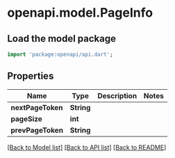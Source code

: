 # openapi.model.PageInfo

## Load the model package
```dart
import 'package:openapi/api.dart';
```

## Properties
Name | Type | Description | Notes
------------ | ------------- | ------------- | -------------
**nextPageToken** | **String** |  | 
**pageSize** | **int** |  | 
**prevPageToken** | **String** |  | 

[[Back to Model list]](../README.md#documentation-for-models) [[Back to API list]](../README.md#documentation-for-api-endpoints) [[Back to README]](../README.md)


